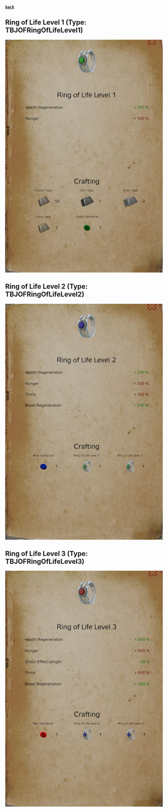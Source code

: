 [**`back`**](../Readme.md#rings)
## Ring of Life Level 1 (Type: TBJOFRingOfLifeLevel1)
![Ring of Life Level 1](../images/ROFLL1.JPG "Ring of Life Level1")
## Ring of Life Level 2 (Type: TBJOFRingOfLifeLevel2)
![Ring of Life Level 2](../images/ROFLL2.JPG "Ring of Life Level2")
## Ring of Life Level 3 (Type: TBJOFRingOfLifeLevel3)
![Ring of Life Level 3](../images/ROFLL3.JPG "Ring of Life Level3")